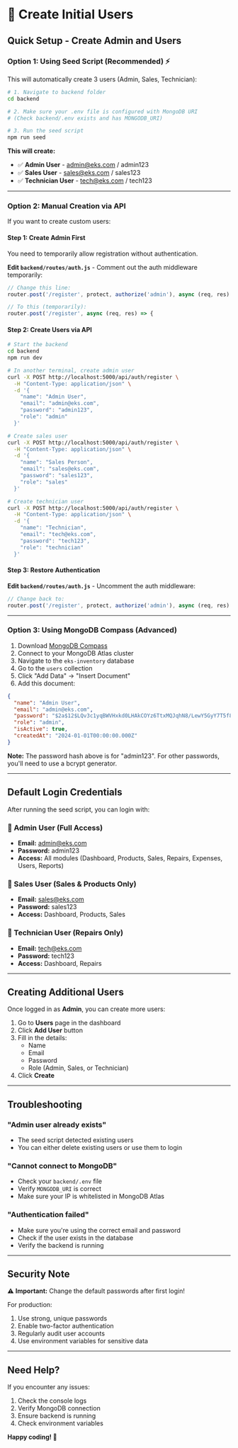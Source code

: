 # 👥 Create Initial Users

## Quick Setup - Create Admin and Users

### Option 1: Using Seed Script (Recommended) ⚡

This will automatically create 3 users (Admin, Sales, Technician):

```bash
# 1. Navigate to backend folder
cd backend

# 2. Make sure your .env file is configured with MongoDB URI
# (Check backend/.env exists and has MONGODB_URI)

# 3. Run the seed script
npm run seed
```

**This will create:**
- ✅ **Admin User** - admin@eks.com / admin123
- ✅ **Sales User** - sales@eks.com / sales123  
- ✅ **Technician User** - tech@eks.com / tech123

---

### Option 2: Manual Creation via API

If you want to create custom users:

#### Step 1: Create Admin First

You need to temporarily allow registration without authentication.

**Edit `backend/routes/auth.js`** - Comment out the auth middleware temporarily:

```javascript
// Change this line:
router.post('/register', protect, authorize('admin'), async (req, res) => {

// To this (temporarily):
router.post('/register', async (req, res) => {
```

#### Step 2: Create Users via API

```bash
# Start the backend
cd backend
npm run dev

# In another terminal, create admin user
curl -X POST http://localhost:5000/api/auth/register \
  -H "Content-Type: application/json" \
  -d '{
    "name": "Admin User",
    "email": "admin@eks.com",
    "password": "admin123",
    "role": "admin"
  }'

# Create sales user
curl -X POST http://localhost:5000/api/auth/register \
  -H "Content-Type: application/json" \
  -d '{
    "name": "Sales Person",
    "email": "sales@eks.com",
    "password": "sales123",
    "role": "sales"
  }'

# Create technician user
curl -X POST http://localhost:5000/api/auth/register \
  -H "Content-Type: application/json" \
  -d '{
    "name": "Technician",
    "email": "tech@eks.com",
    "password": "tech123",
    "role": "technician"
  }'
```

#### Step 3: Restore Authentication

**Edit `backend/routes/auth.js`** - Uncomment the auth middleware:

```javascript
// Change back to:
router.post('/register', protect, authorize('admin'), async (req, res) => {
```

---

### Option 3: Using MongoDB Compass (Advanced)

1. Download [MongoDB Compass](https://www.mongodb.com/products/compass)
2. Connect to your MongoDB Atlas cluster
3. Navigate to the `eks-inventory` database
4. Go to the `users` collection
5. Click "Add Data" → "Insert Document"
6. Add this document:

```json
{
  "name": "Admin User",
  "email": "admin@eks.com",
  "password": "$2a$12$LQv3c1yqBWVHxkd0LHAkCOYz6TtxMQJqhN8/LewY5GyY7T5f8P5jC",
  "role": "admin",
  "isActive": true,
  "createdAt": "2024-01-01T00:00:00.000Z"
}
```

**Note:** The password hash above is for "admin123". For other passwords, you'll need to use a bcrypt generator.

---

## Default Login Credentials

After running the seed script, you can login with:

### 👤 Admin User (Full Access)
- **Email:** admin@eks.com
- **Password:** admin123
- **Access:** All modules (Dashboard, Products, Sales, Repairs, Expenses, Users, Reports)

### 👤 Sales User (Sales & Products Only)
- **Email:** sales@eks.com
- **Password:** sales123
- **Access:** Dashboard, Products, Sales

### 👤 Technician User (Repairs Only)
- **Email:** tech@eks.com
- **Password:** tech123
- **Access:** Dashboard, Repairs

---

## Creating Additional Users

Once logged in as **Admin**, you can create more users:

1. Go to **Users** page in the dashboard
2. Click **Add User** button
3. Fill in the details:
   - Name
   - Email
   - Password
   - Role (Admin, Sales, or Technician)
4. Click **Create**

---

## Troubleshooting

### "Admin user already exists"
- The seed script detected existing users
- You can either delete existing users or use them to login

### "Cannot connect to MongoDB"
- Check your `backend/.env` file
- Verify `MONGODB_URI` is correct
- Make sure your IP is whitelisted in MongoDB Atlas

### "Authentication failed"
- Make sure you're using the correct email and password
- Check if the user exists in the database
- Verify the backend is running

---

## Security Note

⚠️ **Important:** Change the default passwords after first login!

For production:
1. Use strong, unique passwords
2. Enable two-factor authentication
3. Regularly audit user accounts
4. Use environment variables for sensitive data

---

## Need Help?

If you encounter any issues:
1. Check the console logs
2. Verify MongoDB connection
3. Ensure backend is running
4. Check environment variables

**Happy coding! 🚀**









